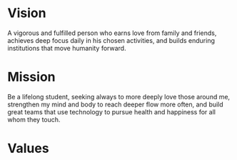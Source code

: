 

# Vision
A vigorous and fulfilled person who earns love from family and friends, achieves deep focus daily in his chosen activities, and builds enduring institutions that move humanity forward.

# Mission
Be a lifelong student, seeking always to more deeply love those around me, strengthen my mind and body to reach deeper flow more often, and build great teams that use technology to pursue health and happiness for all whom they touch.

# Values
